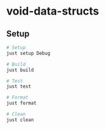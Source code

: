 # void-data-structs

## Setup

```sh
# Setup
just setup Debug

# Build
just build

# Test
just test

# Format
just format

# Clean
just clean
```
